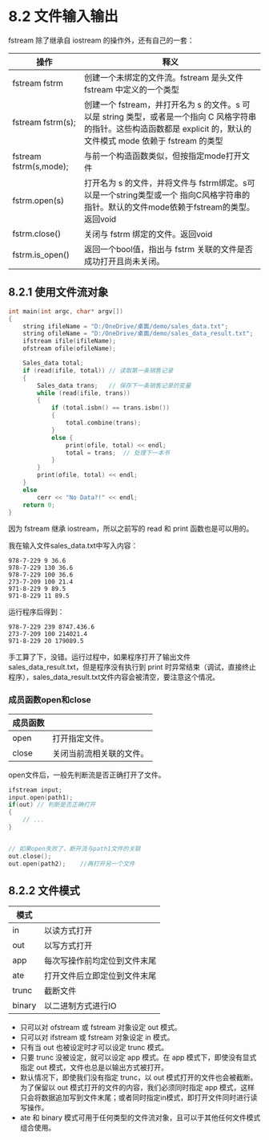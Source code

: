 # 8.2 文件输入输出

fstream 除了继承自 iostream 的操作外，还有自己的一套：

| 操作                   | 释义                                                         |
| ---------------------- | ------------------------------------------------------------ |
| fstream fstrm          | 创建一个未绑定的文件流。fstream 是头文件 fstream 中定义的一个类型 |
| fstream fstrm(s);      | 创建一个 fstream，并打开名为 s 的文件。s 可以是 string 类型，或者是一个指向 C 风格字符串的指针。这些构造函数都是 explicit 的，默认的文件模式 mode 依赖于 fstream 的类型 |
| fstream fstrm(s,mode); | 与前一个构造函数类似，但按指定mode打开文件                   |
| fstrm.open(s)          | 打开名为 s 的文件，并将文件与 fstrm绑定。s可以是一个string类型或一个 指向C风格字符串的指针。默认的文件mode依赖于fstream的类型。返回void |
| fstrm.close()          | 关闭与 fstrm 绑定的文件。返回void                            |
| fstrm.is_open()        | 返回一个bool值，指出与 fstrm 关联的文件是否成功打开且尚未关闭。 |

## 8.2.1 使用文件流对象

```c++
int main(int argc, char* argv[])
{
    string ifileName = "D:/OneDrive/桌面/demo/sales_data.txt";
    string ofileName = "D:/OneDrive/桌面/demo/sales_data_result.txt";
    ifstream ifile(ifileName);
    ofstream ofile(ofileName);

    Sales_data total;
    if (read(ifile, total)) // 读取第一条销售记录
    {
        Sales_data trans;   // 保存下一条销售记录的变量
        while (read(ifile, trans))
        {
            if (total.isbn() == trans.isbn())
            {
                total.combine(trans);
            }
            else {
                print(ofile, total) << endl;
                total = trans;  // 处理下一本书
            }
        }
        print(ofile, total) << endl;
    }
    else
        cerr << "No Data?!" << endl;
    return 0;
}
```

因为 fstream 继承 iostream，所以之前写的 read 和 print 函数也是可以用的。

我在输入文件sales_data.txt中写入内容：

```
978-7-229 9 36.6
978-7-229 130 36.6
978-7-229 100 36.6
273-7-209 100 21.4
971-8-229 9 89.5
971-8-229 11 89.5
```

运行程序后得到：

```
978-7-229 239 8747.436.6
273-7-209 100 214021.4
971-8-229 20 179089.5
```

手工算了下，没错。运行过程中，如果程序打开了输出文件sales_data_result.txt，但是程序没有执行到 print 时异常结束（调试，直接终止程序），sales_data_result.txt文件内容会被清空，要注意这个情况。

### 成员函数open和close

| 成员函数 |                          |
| -------- | ------------------------ |
| open     | 打开指定文件。           |
| close    | 关闭当前流相关联的文件。 |

open文件后，一般先判断流是否正确打开了文件。

```c++
ifstream input;
input.open(path1);
if(out)	// 判断是否正确打开
{
    // ...
}


// 如果open失败了，断开流与path1文件的关联
out.close();
out.open(path2);	//再打开另一个文件
```

## 8.2.2 文件模式

| 模式   |                              |
| ------ | ---------------------------- |
| in     | 以读方式打开                 |
| out    | 以写方式打开                 |
| app    | 每次写操作前均定位到文件末尾 |
| ate    | 打开文件后立即定位到文件末尾 |
| trunc  | 截断文件                     |
| binary | 以二进制方式进行IO           |

* 只可以对 ofstream 或 fstream 对象设定 out 模式。
* 只可以对 ifstream 或 fstream 对象设定 in 模式。
* 只有当 out 也被设定时才可以设定 trunc 模式。
* 只要 trunc 没被设定，就可以设定 app 模式。在 app 模式下，即使没有显式指定 out 模式，文件也总是以输出方式被打开。
* 默认情况下，即使我们没有指定 trunc，以 out 模式打开的文件也会被截断。为了保留以 out 模式打开的文件的内容，我们必须同时指定 app 模式，这样只会将数据追加写到文件末尾；或者同时指定in模式，即打开文件同时进行读写操作。
* ate 和 binary 模式可用于任何类型的文件流对象，且可以于其他任何文件模式组合使用。

